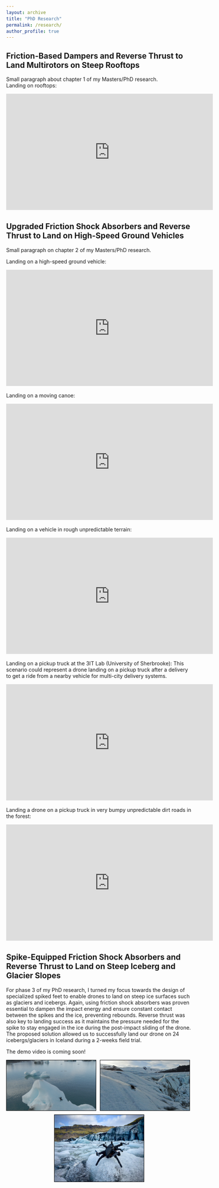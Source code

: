 ```yaml
---
layout: archive
title: "PhD Research"
permalink: /research/
author_profile: true
---
```


## Friction-Based Dampers and Reverse Thrust to Land Multirotors on Steep Rooftops
Small paragraph about chapter 1 of my Masters/PhD research.  
Landing on rooftops:
<iframe width="560" height="315" src="https://www.youtube.com/embed/tG1K_63q00Y" frameborder="0" allowfullscreen></iframe>

## Upgraded Friction Shock Absorbers and Reverse Thrust to Land on High-Speed Ground Vehicles
Small paragraph on chapter 2 of my Masters/PhD research.    

Landing on a high-speed ground vehicle: 
<iframe width="560" height="315" src="https://www.youtube.com/embed/OHBPAHqLN08" frameborder="0" allowfullscreen></iframe>  

Landing on a moving canoe:
<iframe width="560" height="315" src="https://www.youtube.com/embed/E-ns-MxMJvU" frameborder="0" allowfullscreen></iframe>  

Landing on a vehicle in rough unpredictable terrain:
<iframe width="560" height="315" src="https://www.youtube.com/embed/jA9Zfpel1O8" frameborder="0" allowfullscreen></iframe>  

Landing on a pickup truck at the 3IT Lab (University of Sherbrooke): This scenario could represent a drone landing on a pickup truck after a delivery to get a ride from a nearby vehicle for multi-city delivery systems.
<iframe width="560" height="315" src="https://www.youtube.com/embed/hJn3TGY4muU" frameborder="0" allowfullscreen></iframe>  

Landing a drone on a pickup truck in very bumpy unpredictable dirt roads in the forest:
<iframe width="560" height="315" src="https://www.youtube.com/embed/_EjhQPquMnw" frameborder="0" allowfullscreen></iframe>  
  
## Spike-Equipped Friction Shock Absorbers and Reverse Thrust to Land on Steep Iceberg and Glacier Slopes
For phase 3 of my PhD research, I turned my focus towards the design of specialized spiked feet to enable drones to land on steep ice surfaces such as glaciers and icebergs. Again, using friction shock absorbers was proven essential to dampen the impact energy and ensure constant contact between the spikes and the ice, preventing rebounds. Reverse thrust was also key to landing success as it maintains the pressure needed for the spike to stay engaged in the ice during the post-impact sliding of the drone. The proposed solution allowed us to successfully land our drone on 24 icebergs/glaciers in Iceland during a 2-weeks field trial.

The demo video is coming soon!

<div style="display: flex; gap: 10px; margin-bottom: 10px;">
  <img src="../images/droneOnIceberg3.png" alt="Drone landed on iceberg" style="width: 48%; border: 0.5px solid black;">
  <img src="../images/droneOnGlacier.jpg" alt="Drone landed on glacier" style="width: 48%; border: 0.5px solid black;">
</div>


<div style="display: flex; justify-content: center;">
  <img src="../images/droneOnIceberg2.jpg" alt="Drone coasted in Iceland" style="width: 48%; border: 0.5px solid black;">
</div>

<!-- The ability to land and stay on icebergs for long periods of time could enable the use of drones as remote sensors to track and monitor large icebergs coming towards offshore oil rigs in Eastern Canada's coastal regions, allowing companies to react proactively to avoid collisions and oil leaks in the ocean. These UAV-based missions have been explored by companies like C-Core in the past to replace current expensive solutions using manned aircraft to manually track incoming icebergs, but placing beacons or drones on icebergs has proven very challenging, due to the strong winds, slippery surfaces and icebergs' inherit risk of rolling. Placing a drone on a straight surface instead of an inclined one can also be dangerous because water puddles will form in these lower areas during warmer days. 
UAVs capable of landing on steep ice and snow could also be beneficial to explorers or rescue teams as a deployable tool to detect avalanches or weak ice structures in higher risk areas, and is also very relevant to space exploration, as extra-terrestrial robots often need to deal with icy/snowy terrain.
To deal with the challenging conditions of ice, I redesigned a new high-power drone (Thrust-to-Weight of 7) equipped with the same friction-based damping landing gear as used in previous work, and with the same reverse thrust implementation. I modified the feet of the landing gear with new specilized feet that use opposite retractable spikes made of hardened high-speed tool steel to penetrate the ice. These special feet allow the drone to successfully land at any yaw orientation relative to the slope, at angles up to 60°.
The novel landing strategy was field tested during 2 weeks in Iceland, in Solheimjokull and in Glacier Lagoon (Vatnajokull glacier), where managed to land the drone on 22 icebergs and 2 glaciers with zero crash.
The public demonstration video is coming, along with our paper on that topic! -->


